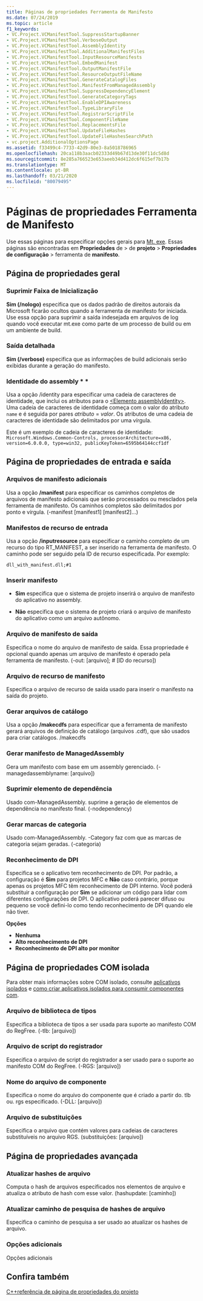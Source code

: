 ```yaml
---
title: Páginas de propriedades Ferramenta de Manifesto
ms.date: 07/24/2019
ms.topic: article
f1_keywords:
- VC.Project.VCManifestTool.SuppressStartupBanner
- VC.Project.VCManifestTool.VerboseOutput
- VC.Project.VCManifestTool.AssemblyIdentity
- VC.Project.VCManifestTool.AdditionalManifestFiles
- VC.Project.VCManifestTool.InputResourceManifests
- VC.Project.VCManifestTool.EmbedManifest
- VC.Project.VCManifestTool.OutputManifestFile
- VC.Project.VCManifestTool.ResourceOutputFileName
- VC.Project.VCManifestTool.GenerateCatalogFiles
- VC.Project.VCManifestTool.ManifestFromManagedAssembly
- VC.Project.VCManifestTool.SuppressDependencyElement
- VC.Project.VCManifestTool.GenerateCategoryTags
- VC.Project.VCManifestTool.EnableDPIAwareness
- VC.Project.VCManifestTool.TypeLibraryFile
- VC.Project.VCManifestTool.RegistrarScriptFile
- VC.Project.VCManifestTool.ComponentFileName
- VC.Project.VCManifestTool.ReplacementsFile
- VC.Project.VCManifestTool.UpdateFileHashes
- VC.Project.VCManifestTool.UpdateFileHashesSearchPath
- vc.project.AdditionalOptionsPage
ms.assetid: f33499c4-7733-42d9-80e3-8a5018786965
ms.openlocfilehash: 20ca118b3aacb02333d49b67d13de30f11dc5d8d
ms.sourcegitcommit: 8e285a766523e653aeeb34d412dc6f615ef7b17b
ms.translationtype: MT
ms.contentlocale: pt-BR
ms.lasthandoff: 03/21/2020
ms.locfileid: "80079495"
---
```

# <a name="manifest-tool-property-pages"></a>Páginas de propriedades Ferramenta de Manifesto

Use essas páginas para especificar opções gerais para [Mt. exe](/windows/win32/sbscs/mt-exe). Essas páginas são encontradas em **Propriedades** de > de **projeto** > **Propriedades de configuração** > ferramenta de **manifesto**.

## <a name="general-property-page"></a>Página de propriedades geral

### <a name="suppress-startup-banner"></a>Suprimir Faixa de Inicialização

   **Sim (/nologo)** especifica que os dados padrão de direitos autorais da Microsoft ficarão ocultos quando a ferramenta de manifesto for iniciada. Use essa opção para suprimir a saída indesejada em arquivos de log quando você executar mt.exe como parte de um processo de build ou em um ambiente de build.

### <a name="verbose-output"></a>Saída detalhada

   **Sim (/verbose)** especifica que as informações de build adicionais serão exibidas durante a geração do manifesto.

### <a name="assembly-identity"></a>Identidade do assembly * *

Usa a opção /identity para especificar uma cadeia de caracteres de identidade, que inclui os atributos para o [\<Elemento assemblyIdentity>](/visualstudio/deployment/assemblyidentity-element-clickonce-application). Uma cadeia de caracteres de identidade começa com o valor do atributo `name` e é seguida por pares *atributo* = *valor*. Os atributos de uma cadeia de caracteres de identidade são delimitados por uma vírgula.

Este é um exemplo de cadeia de caracteres de identidade: `Microsoft.Windows.Common-Controls, processorArchitecture=x86, version=6.0.0.0, type=win32, publicKeyToken=6595b64144ccf1df`

## <a name="input-and-output-property-page"></a>Página de propriedades de entrada e saída

###  <a name="additional-manifest-files"></a>Arquivos de manifesto adicionais

Usa a opção **/manifest** para especificar os caminhos completos de arquivos de manifesto adicionais que serão processados ou mesclados pela ferramenta de manifesto. Os caminhos completos são delimitados por ponto e vírgula. (-manifest [manifest1] [manifest2]...)

###  <a name="input-resource-manifests"></a>Manifestos de recurso de entrada

Usa a opção **/inputresource** para especificar o caminho completo de um recurso do tipo RT_MANIFEST, a ser inserido na ferramenta de manifesto. O caminho pode ser seguido pela ID de recurso especificada. Por exemplo:

`dll_with_manifest.dll;#1`

###  <a name="embed-manifest"></a>Inserir manifesto

- **Sim** especifica que o sistema de projeto inserirá o arquivo de manifesto do aplicativo no assembly.

- **Não** especifica que o sistema de projeto criará o arquivo de manifesto do aplicativo como um arquivo autônomo.

###  <a name="output-manifest-file"></a>Arquivo de manifesto de saída

Especifica o nome do arquivo de manifesto de saída. Essa propriedade é opcional quando apenas um arquivo de manifesto é operado pela ferramenta de manifesto. (-out: [arquivo]; # [ID do recurso])

###  <a name="manifest-resource-file"></a>Arquivo de recurso de manifesto

Especifica o arquivo de recurso de saída usado para inserir o manifesto na saída do projeto.

###  <a name="generate-catalog-files"></a>Gerar arquivos de catálogo

Usa a opção **/makecdfs** para especificar que a ferramenta de manifesto gerará arquivos de definição de catálogo (arquivos .cdf), que são usados para criar catálogos. /makecdfs

###  <a name="generate-manifest-from-managedassembly"></a>Gerar manifesto de ManagedAssembly

Gera um manifesto com base em um assembly gerenciado. (-managedassemblyname: [arquivo])

###  <a name="suppress-dependency-element"></a>Suprimir elemento de dependência

Usado com-ManagedAssembly. suprime a geração de elementos de dependência no manifesto final. (-nodependency)

###  <a name="generate-category-tags"></a>Gerar marcas de categoria

Usado com-ManagedAssembly. -Category faz com que as marcas de categoria sejam geradas. (-categoria)

###  <a name="dpi-awareness"></a>Reconhecimento de DPI

Especifica se o aplicativo tem reconhecimento de DPI. Por padrão, a configuração é **Sim** para projetos MFC e **Não** caso contrário, porque apenas os projetos MFC têm reconhecimento de DPI interno. Você poderá substituir a configuração por **Sim** se adicionar um código para lidar com diferentes configurações de DPI. O aplicativo poderá parecer difuso ou pequeno se você defini-lo como tendo reconhecimento de DPI quando ele não tiver.

**Opções**

- **Nenhuma**
- **Alto reconhecimento de DPI**
- **Reconhecimento de DPI alto por monitor**

## <a name="isolated-com-property-page"></a>Página de propriedades COM isolada

Para obter mais informações sobre COM isolado, consulte [aplicativos isolados](/windows/win32/SbsCs/isolated-applications) e [como criar aplicativos isolados para consumir componentes com](../how-to-build-isolated-applications-to-consume-com-components.md).

###  <a name="type-library-file"></a>Arquivo de biblioteca de tipos

Especifica a biblioteca de tipos a ser usada para suporte ao manifesto COM do RegFree. (-tlb: [arquivo])

###  <a name="registrar-script-file"></a>Arquivo de script do registrador

Especifica o arquivo de script do registrador a ser usado para o suporte ao manifesto COM do RegFree. (-RGS: [arquivo])

###  <a name="component-file-name"></a>Nome do arquivo de componente

Especifica o nome do arquivo do componente que é criado a partir do. tlb ou. rgs especificado. (-DLL: [arquivo])

###  <a name="replacements-file"></a>Arquivo de substituições

Especifica o arquivo que contém valores para cadeias de caracteres substituíveis no arquivo RGS. (substituições: [arquivo])

## <a name="advanced-property-page"></a>Página de propriedades avançada

###  <a name="update-file-hashes"></a>Atualizar hashes de arquivo

Computa o hash de arquivos especificados nos elementos de arquivo e atualiza o atributo de hash com esse valor. (hashupdate: [caminho])

###  <a name="update-file-hashes-search-path"></a>Atualizar caminho de pesquisa de hashes de arquivo

Especifica o caminho de pesquisa a ser usado ao atualizar os hashes de arquivo.

###  <a name="additional-options"></a>Opções adicionais

Opções adicionais

## <a name="see-also"></a>Confira também

[C++referência de página de propriedades do projeto](property-pages-visual-cpp.md)
